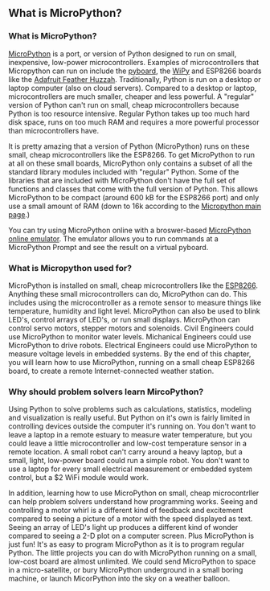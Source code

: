
## What is MicroPython?
### What is MicroPython?
[MicroPython](http://micropython.org/) is a port, or version of Python designed to run on small, inexpensive, low-power microcontrollers. Examples of microcontrollers that Micropython can run on include the [pyboard](https://store.micropython.org/), the [WiPy](https://pycom.io/development-boards) and ESP8266 boards like the [Adafruit Feather Huzzah](https://learn.adafruit.com/adafruit-feather-huzzah-esp8266).  Traditionally, Python is run on a desktop or laptop computer (also on cloud servers). Compared to a desktop or laptop, microcontrollers are much smaller, cheaper and less powerful.  A "regular" version of Python can't run on small, cheap microcontrollers because Python is too resource intensive. Regular Python takes up too much hard disk space, runs on too much RAM and requires a more powerful processor than microcontrollers have. 

It is pretty amazing that a version of Python (MicroPython) runs on these small, cheap microcontrollers like the ESP8266. To get MicroPython to run at all on these small boards, MicroPython only contains a subset of all the standard library modules included with "regular" Python. Some of the libraries that are included with MicroPython don't have the full set of functions and classes that come with the full version of Python. This allows MicroPython to be compact (around 600 kB for the ESP8266 port) and only use a small amount of RAM (down to 16k according to the [Micropython main page](https://micropython.org/).)

You can try using MicroPython online with a broswer-based [MicroPython online emulator](https://micropython.org/unicorn/). The emulator allows you to run commands at a MicroPython Prompt and see the result on a virtual pyboard. 
### What is Micropython used for?
MicroPython is installed on small, cheap microcontrollers like the [ESP8266](https://learn.adafruit.com/adafruit-feather-huzzah-esp8266). Anything these small microcontrollers can do, MicroPython can do. This includes using the microcontroller as a remote sensor to measure things like temperature, humidity and light level. MicroPython can also be used to blink LED's, control arrays of LED's, or run small displays. MicroPython can control servo motors, stepper motors and solenoids. Civil Engineers could use MicroPython to monitor water levels. Michanical Engineers could use MicroPython to drive robots. Electrical Engineers could use MicroPython to measure voltage levels in embedded systems. By the end of this chapter, you will learn how to use MicroPython, running on a small cheap ESP8266 board, to create a remote Internet-connected weather station.
### Why should problem solvers learn MircoPython?
Using Python to solve problems such as calculations, statistics, modeling and visualization is really useful. But Python on it's own is fairly limited in controlling devices outside the computer it's running on. You don't want to leave a laptop in a remote estuary to measure water temperature, but you could leave a little microcontroller and low-cost temperature sensor in a remote location. A small robot can't carry around a heavy laptop, but a small, light, low-power board could run a simple robot. You don't want to use a laptop for every small electrical measurement or embedded system control, but a $2 WiFi module would work. 

In addition, learning how to use MicroPython on small, cheap microcontrller can help problem solvers understand how programming works. Seeing and controlling a motor whirl is a different kind of feedback and excitement compared to seeing a picture of a motor with the speed displayed as text. Seeing an array of LED's light up produces a different kind of wonder  compared to seeing a 2-D plot on a computer screen. Plus MicroPython is just fun! It's as easy to program MicroPython as it is to program regular Python. The little projects you can do with MicroPython running on a small, low-cost board are almost unlimited. We could send MicroPython to space in a micro-satellite, or bury MicroPython underground in a small boring machine, or launch MicorPython into the sky on a weather balloon.
 

